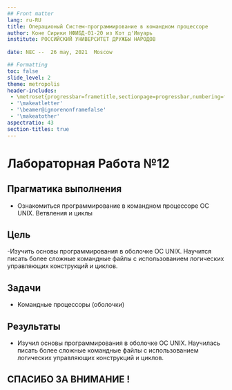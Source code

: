 ```yaml
---
## Front matter
lang: ru-RU
title: Операционый Систем-программирование в командном процессоре
author: Коне Сирики НФИБД-01-20 из Кот д'Ивуарь
institute: РОССИЙСКИЙ УНИВЕРСИТЕТ ДРУЖБЫ НАРОДОВ
	
date: NEC --  26 may, 2021  Moscow

## Formatting
toc: false
slide_level: 2
theme: metropolis
header-includes: 
 - \metroset{progressbar=frametitle,sectionpage=progressbar,numbering=fraction}
 - '\makeatletter'
 - '\beamer@ignorenonframefalse'
 - '\makeatother'
aspectratio: 43
section-titles: true
---
```


# Лабораторная Работа №12

## Прагматика выполнения

- Ознакомиться программирование в командном процессоре ОС UNIX. Ветвления и циклы

## Цель

-Изучить основы программирования в оболочке ОС UNIX. Научится писать более сложные командные файлы с использованием логических управляющих конструкций и циклов.

## Задачи

- Командные процессоры (оболочки)
  
## Результаты

- Изучил основы программирования в оболочке ОС UNIX. Научилась писать более сложные командные файлы с использованием логических управляющих конструкций и циклов.

## СПАСИБО ЗА ВНИМАНИЕ !
